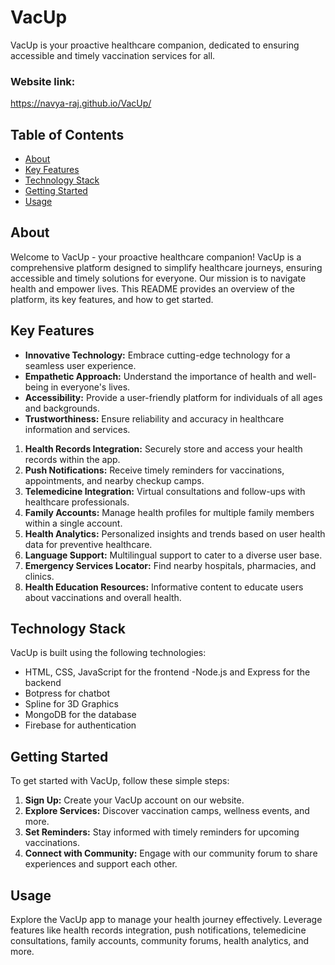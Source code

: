 # VacUp

VacUp is your proactive healthcare companion, dedicated to ensuring accessible and timely vaccination services for all.
### Website link:
 https://navya-raj.github.io/VacUp/

## Table of Contents

- [About](#about)
- [Key Features](#key-features)
- [Technology Stack](#technology-stack)
- [Getting Started](#getting-started)
- [Usage](#usage)

## About

Welcome to VacUp - your proactive healthcare companion! VacUp is a comprehensive platform designed to simplify healthcare journeys, ensuring accessible and timely solutions for everyone. Our mission is to navigate health and empower lives. This README provides an overview of the platform, its key features, and how to get started.

## Key Features

- **Innovative Technology:** Embrace cutting-edge technology for a seamless user experience.
- **Empathetic Approach:** Understand the importance of health and well-being in everyone's lives.
- **Accessibility:** Provide a user-friendly platform for individuals of all ages and backgrounds.
- **Trustworthiness:** Ensure reliability and accuracy in healthcare information and services.
1. **Health Records Integration:** Securely store and access your health records within the app.
2. **Push Notifications:** Receive timely reminders for vaccinations, appointments, and nearby checkup camps.
3. **Telemedicine Integration:** Virtual consultations and follow-ups with healthcare professionals.
4. **Family Accounts:** Manage health profiles for multiple family members within a single account.
5. **Health Analytics:** Personalized insights and trends based on user health data for preventive healthcare.
6. **Language Support:** Multilingual support to cater to a diverse user base.
7. **Emergency Services Locator:** Find nearby hospitals, pharmacies, and clinics.
8. **Health Education Resources:** Informative content to educate users about vaccinations and overall health.

## Technology Stack

VacUp is built using the following technologies:

- HTML, CSS, JavaScript for the frontend
-Node.js and Express for the backend
- Botpress for chatbot
- Spline for 3D Graphics
- MongoDB for the database
- Firebase for authentication

## Getting Started

To get started with VacUp, follow these simple steps:

1. **Sign Up:** Create your VacUp account on our website.
2. **Explore Services:** Discover vaccination camps, wellness events, and more.
3. **Set Reminders:** Stay informed with timely reminders for upcoming vaccinations.
4. **Connect with Community:** Engage with our community forum to share experiences and support each other.

## Usage

Explore the VacUp app to manage your health journey effectively. Leverage features like health records integration, push notifications, telemedicine consultations, family accounts, community forums, health analytics, and more.
